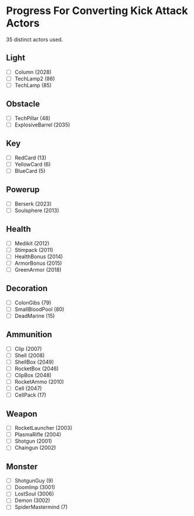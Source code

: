 # Progress For Converting Kick Attack Actors

35 distinct actors used.

## Light
- [ ] Column (2028)
- [ ] TechLamp2 (86)
- [ ] TechLamp (85)

## Obstacle
- [ ] TechPillar (48)
- [ ] ExplosiveBarrel (2035)

## Key
- [ ] RedCard (13)
- [ ] YellowCard (6)
- [ ] BlueCard (5)

## Powerup
- [ ] Berserk (2023)
- [ ] Soulsphere (2013)

## Health
- [ ] Medikit (2012)
- [ ] Stimpack (2011)
- [ ] HealthBonus (2014)
- [ ] ArmorBonus (2015)
- [ ] GreenArmor (2018)

## Decoration
- [ ] ColonGibs (79)
- [ ] SmallBloodPool (80)
- [ ] DeadMarine (15)

## Ammunition
- [ ] Clip (2007)
- [ ] Shell (2008)
- [ ] ShellBox (2049)
- [ ] RocketBox (2046)
- [ ] ClipBox (2048)
- [ ] RocketAmmo (2010)
- [ ] Cell (2047)
- [ ] CellPack (17)

## Weapon
- [ ] RocketLauncher (2003)
- [ ] PlasmaRifle (2004)
- [ ] Shotgun (2001)
- [ ] Chaingun (2002)

## Monster
- [ ] ShotgunGuy (9)
- [ ] DoomImp (3001)
- [ ] LostSoul (3006)
- [ ] Demon (3002)
- [ ] SpiderMastermind (7)
